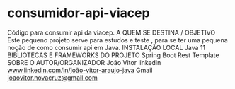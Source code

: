 # consumidor-api-viacep
Código para consumir api da viacep.
A QUEM SE DESTINA / OBJETIVO  
Este pequeno projeto serve para estudos e teste , para se ter uma pequena noção de como consumir api em Java.
INSTALAÇÃO LOCAL
Java 11
BIBLIOTECAS  E FRAMEWORKS DO PROJETO
Spring Boot
Rest Template
SOBRE O AUTOR/ORGANIZADOR
João Vitor
linkedin www.linkedin.com/in/joão-vitor-araujo-java
Gmail joaovitor.novacruz@gmail.com

